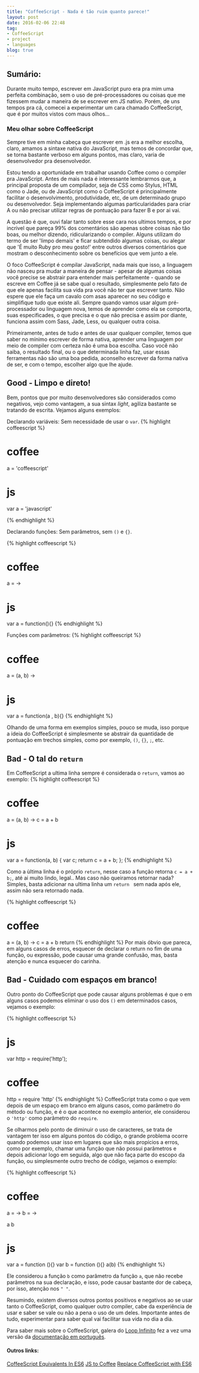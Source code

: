```yaml
---
title: "CoffeeScript - Nada é tão ruim quanto parece!"
layout: post
date: 2016-02-06 22:48
tag:
- CoffeeScript
- project
- languages
blog: true
---
```


## Sumário:

Durante muito tempo, escrever em JavaScript puro era pra mim uma perfeita combinação, sem o uso de pré-processadores ou coisas que me fizessem mudar a maneira de se escrever em JS nativo. Porém, de uns tempos pra cá, comecei a experimentar um cara chamado CoffeeScript, que é por muitos vistos com maus olhos...

### Meu olhar sobre CoffeeScript
Sempre tive em minha cabeça que escrever em .js era a melhor escolha, claro, amamos a sintaxe nativa do JavaScript, mas temos de concordar que, se torna bastante verboso em alguns pontos, mas claro, varia de desenvolvedor pra desenvolvedor.

Estou tendo a oportunidade em trabalhar usando Coffee como o compiler pra JavaScript. Antes de mais nada é interessante lembrarmos que, a principal proposta de um compilador, seja de CSS como Stylus, HTML como o Jade, ou de JavaScript como o CoffeeScript é principalmente facilitar o desenvolvimento, produtividade, etc, de um determinado grupo ou desenvolvedor. Seja implementando algumas particularidades para criar A ou não precisar utilizar regras de pontuação para fazer B e por ai vai.

A questão é que, ouvi falar tanto sobre esse cara nos ultimos tempos, e por incrivel que pareça 99% dos comentários são apenas sobre coisas não tão boas, ou melhor dizendo, ridicularizando o compiler. Alguns utilizam do termo de ser 'limpo demais' e ficar subtendido algumas coisas, ou alegar que 'É muito Ruby pro meu gosto!' entre outros diversos comentários que mostram o desconhecimento sobre os benefícios que vem junto a ele.

O foco CoffeeScript é compilar JavaScript, nada mais que isso, a linguagem não nasceu pra mudar a maneira de pensar - apesar de algumas coisas você precise se abstrair para entender mais perfeitamente - quando se escreve em Coffee já se sabe qual o resultado, simplesmente pelo fato de que ele apenas facilita sua vida pra você não ter que escrever tanto. Não espere que ele faça um cavalo com asas aparecer no seu código e simplifique tudo que existe ali. Sempre quando vamos usar algum pré-processador ou linguagem nova, temos de aprender como ela se comporta, suas especificades, o que precisa e o que não precisa e assim por diante, funciona assim com Sass, Jade, Less, ou qualquer outra coisa.

Primeiramente, antes de tudo e antes de usar qualquer compiler, temos que saber no mínimo escrever de forma nativa, aprender uma linguagem por meio de compiler com certeza não é uma boa escolha. Caso você não saiba, o resultado final, ou o que determinada linha faz, usar essas ferramentas não são uma boa pedida, aconselho escrever da forma nativa de ser, e com o tempo, escolher algo que lhe ajude.

## Good - Limpo e direto!

Bem, pontos que por muito desenvolvedores são considerados como negativos, vejo como vantagem, a sua sintax *light*, agiliza bastante se tratando de escrita. Vejamos alguns exemplos:

Declarando variáveis: Sem necessidade de usar o `var`.
{% highlight coffeescript %}
# coffee
a = 'coffeescript'

# js
var a = 'javascript'

{% endhighlight %}

Declarando funções: Sem parâmetros, sem `()` e `{}`.

{% highlight coffeescript %}
# coffee
a = ->

# js
var a = function(){}
{% endhighlight %}

Funções com parâmetros:
{% highlight coffeescript %}
# coffee
a = (a, b) ->

# js
var a = function(a , b){}
{% endhighlight %}

Olhando de uma forma em exemplos simples, pouco se muda, isso porque a ideia do CoffeeScript é simplesmente se abstrair da quantidade de pontuação em trechos simples, como por exemplo, `()`, `{}`, `;`, etc.  


## Bad - O tal do `return`

Em CoffeeScript a ultima linha sempre é considerada o `return`, vamos ao exemplo:
{% highlight coffeescript %}
# coffee
a = (a, b) ->
  c = a + b

# js
var a = function(a, b) {
  var c;
  return c = a + b;
};
{% endhighlight %}

Como a ùltima linha é o próprio `return`, nesse caso a função retorna `c = a + b;`, até ai muito lindo, legal.. Mas caso não queiramos retornar nada? Simples, basta adicionar na ultima linha um `return ` sem nada após ele, assim não sera retornado nada.

{% highlight coffeescript %}
# coffee
a = (a, b) ->
  c = a + b
  return
{% endhighlight %}
Por mais óbvio que pareca, em alguns casos de erros, esquecer de declarar o return no fim de uma função, ou expressão, pode causar uma grande confusão, mas, basta atenção e nunca esquecer do carinha.

## Bad - Cuidado com espaços em branco!
Outro ponto do CoffeeScript que pode causar alguns problemas é que o em alguns casos podemos eliminar o uso dos `()` em determinados casos, vejamos o exemplo:

{% highlight coffeescript %}
# js
var http = require('http');

# coffee
http = require 'http'
{% endhighlight %}
CoffeeScript trata como o que vem depois de um espaço em branco em alguns casos, como parâmetro do método ou função, e é o que acontece no exemplo anterior, ele considerou o `'http'` como parâmetro do `require`.

Se olharmos pelo ponto de diminuir o uso de caracteres, se trata de vantagem ter isso em alguns pontos do código, o grande problema ocorre quando podemos usar isso em lugares que são mais propícios a erros, como por exemplo, chamar uma função que não possui parâmetros e depois adicionar logo em seguida, algo que não faça parte do escopo da função, ou simplesmente outro trecho de código, vejamos o exemplo:

{% highlight coffeescript %}
# coffee
a = ->
b = ->

a b

# js
var a = function (){}
var b = function (){}
a(b)
{% endhighlight %}

Ele considerou a função `b` como parâmetro da função `a`, que não recebe parâmetros na sua declaração, e isso, pode causar bastante dor de cabeça, por isso, atenção nos `" "`.

Resumindo, existem diversos outros pontos positivos e negativos ao se usar tanto o CoffeeScript, como qualquer outro compiler, cabe da experiência de usar e saber se vale ou não a pena o uso de um deles. Importante antes de tudo, experimentar para saber qual vai facilitar sua vida no dia a dia.

Para saber mais sobre o CoffeeScript,  galera do [Loop Infinito](http://loopinfinito.com.br/) fez a vez uma versão da [documentação em português](http://coffeescript.loopinfinito.com.br/).


#### Outros links:
[CoffeeScript Equivalents In ES6](https://github.com/hemanth/coffeescript-equivalents-in-es6)
[JS to Coffee](http://js2.coffee/)
[Replace CoffeeScript with ES6](https://robots.thoughtbot.com/replace-coffeescript-with-es6)

